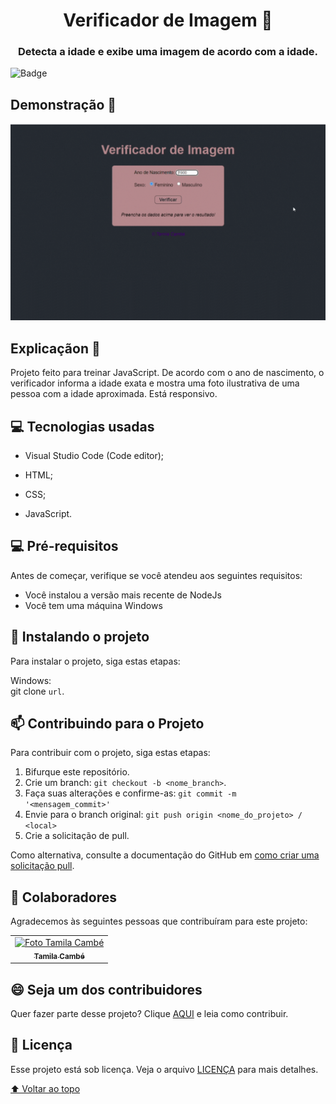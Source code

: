 # 
<h1 align = 'center'>Verificador de Imagem 📸 </h1> 
<h3 align = 'center'>Detecta a idade e exibe uma imagem de acordo com a idade. </h3>
 
  ![Badge](https://img.shields.io/static/v1?label=DEV&message=Tamila&color=4B0082&style=flat&logo=)
  
  ## Demonstração 👀 
 
 ![homepage](https://github.com/TamilaCambe/Image-Checker/blob/main/assets/Design%20sem%20nome%20(6).gif)
 
 ## Explicaçãon 📑
 
 <p> 

Projeto feito para treinar JavaScript. De acordo com o ano de nascimento, o verificador informa a idade exata e mostra uma foto ilustrativa de uma pessoa com a idade aproximada. Está responsivo.
<p>

## 💻 Tecnologias usadas

 * Visual Studio Code (Code editor);

* HTML;

* CSS;

* JavaScript.

## 💻 Pré-requisitos

Antes de começar, verifique se você atendeu aos seguintes requisitos:
<!---Estes são apenas requisitos de exemplo. Adicionar, duplicar ou remover conforme necessário--->
* Você instalou a versão mais recente de  NodeJs
* Você tem uma máquina Windows 

## 🚀 Instalando o projeto 

Para instalar o projeto, siga estas etapas:

Windows: <br>
git clone `url`.

## 📫 Contribuindo para o Projeto 
<!---Se o seu README for longo ou se você tiver algum processo ou etapas específicas que deseja que os contribuidores sigam, considere a criação de um arquivo CONTRIBUTING.md separado--->
Para contribuir com o projeto, siga estas etapas:

1. Bifurque este repositório.
2. Crie um branch: `git checkout -b <nome_branch>`.
3. Faça suas alterações e confirme-as: `git commit -m '<mensagem_commit>'`
4. Envie para o branch original: `git push origin <nome_do_projeto> / <local>`
5. Crie a solicitação de pull.

Como alternativa, consulte a documentação do GitHub em [como criar uma solicitação pull](https://help.github.com/en/github/collaborating-with-issues-and-pull-requests/creating-a-pull-request).

## 🤝 Colaboradores

Agradecemos às seguintes pessoas que contribuíram para este projeto:

<table>
  <tr>
    <td align="center">
      <a href="#">
        <img src="https://user-images.githubusercontent.com/97356148/200593308-6b8ee53d-ea7a-4653-a967-8624e625debd.jpg" width="100px;" alt="Foto Tamila Cambé"/><br>
        <sub>
          <b>Tamila Cambé</b>
        </sub>
      </a>
    </td>
  </tr>
</table>


## 😄 Seja um dos contribuidores<br>

Quer fazer parte desse projeto? Clique [AQUI](CONTRIBUTING.md) e leia como contribuir.

## 📝 Licença

Esse projeto está sob licença. Veja o arquivo [LICENÇA](LICENSE.md) para mais detalhes.

[⬆ Voltar ao topo](#ProjetoHVEX)<br>


